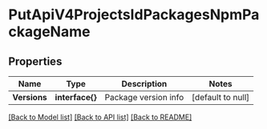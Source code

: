 # PutApiV4ProjectsIdPackagesNpmPackageName

## Properties
Name | Type | Description | Notes
------------ | ------------- | ------------- | -------------
**Versions** | **interface{}** | Package version info | [default to null]

[[Back to Model list]](../README.md#documentation-for-models) [[Back to API list]](../README.md#documentation-for-api-endpoints) [[Back to README]](../README.md)


